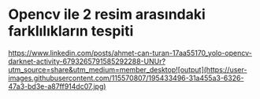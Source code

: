 # Opencv ile 2 resim arasındaki farklılıkların tespiti
 
[https://www.linkedin.com/posts/ahmet-can-turan-17aa55170_yolo-opencv-darknet-activity-6793265791585292288-UNUr?utm_source=share&utm_medium=member_desktop![output](https://user-images.githubusercontent.com/115570807/195433496-31a455a3-6326-47a3-bd3e-a87ff914dc07.jpg)
](https://www.linkedin.com/posts/ahmet-can-turan-17aa55170_opencv-python-activity-6776288495364304896-fhJd?utm_source=share&utm_medium=member_desktop)
